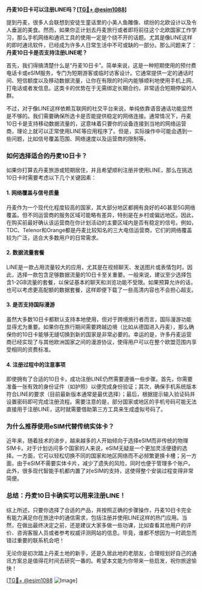 **丹麦10日卡可以注册LINE吗？[[TG💪+ @esim1088](https://t.me/s/esim1088)]**

提到丹麦，很多人会联想到安徒生童话里的小美人鱼雕像、缤纷的北欧设计以及令人垂涎的美食。然而，如果你正计划去丹麦旅行或者即将前往这个北欧国家工作学习，那么手机网络和通讯工具的使用一定是个绕不开的话题。尤其是像LINE这样的即时通讯软件，已经成为许多人日常生活中不可或缺的一部分。那么问题来了：**丹麦10日卡是否支持注册LINE呢？**

首先，我们得搞清楚什么是“丹麦10日卡”。简单来说，这是一种短期使用的预付费电话卡或eSIM服务，专门为短期游客或临时访客设计。它通常提供一定的通话时间、短信额度以及移动数据流量，让你在有限的时间内能够顺利地使用手机上网、打电话或者发信息。这类卡的优势在于无需绑定长期合约，非常适合短期停留的人群。

不过，对于像LINE这样依赖互联网的社交平台来说，单纯依靠语音通话功能显然是不够的。我们需要确保所选卡是否能提供稳定的网络连接。通常情况下，丹麦10日卡是支持移动数据流量的，这意味着只要你的设备连接到当地的网络运营商，理论上就可以正常使用LINE等应用程序了。但是，实际操作中可能会遇到一些问题，比如信号覆盖范围、网络速度以及运营商的限制等。

### **如何选择适合的丹麦10日卡？**

如果你打算去丹麦旅游或短期居住，并且希望顺利注册并使用LINE，那么在挑选10日卡时需要考虑以下几个关键因素：

#### **1. 网络覆盖与信号质量**
丹麦作为一个现代化程度较高的国家，其大部分地区都拥有良好的4G甚至5G网络覆盖。但不同运营商的服务区域可能略有差异，特别是在乡村或偏远地区。因此，在购买前最好确认该运营商在你计划活动的主要区域内是否有稳定的信号。例如，TDC、Telenor和Orange都是丹麦比较知名的三大电信运营商，它们的网络覆盖较为广泛，适合大多数用户的日常需求。

#### **2. 数据流量套餐**
LINE是一款占用流量较大的应用，尤其是在视频聊天、发送图片或表情包时。因此，选择一款包含足够数据流量的10日卡至关重要。一般来说，建议至少选择包含1-2GB流量的套餐，以保证基本的聊天和浏览功能不受限。如果预算允许的话，也可以考虑更高配额的数据套餐，这样即便下载了一些高清内容也不会担心超支。

#### **3. 是否支持国际漫游**
虽然大多数10日卡都默认支持本地使用，但对于跨境旅行者而言，国际漫游功能显得尤为重要。如果你在旅行期间需要跨越边境（比如从德国进入丹麦），那么确保你的10日卡能够无缝切换到新的国家是非常必要的。幸运的是，许多丹麦运营商已经实现了与其他欧洲国家之间的漫游协议，使得用户可以在整个欧盟范围内享受相同的资费标准。

#### **4. 注册过程中的注意事项**
即使拥有了合适的10日卡，成功注册LINE仍然需要遵循一些步骤。首先，你需要准备一张有效的身份证件（如护照）以便完成身份验证；其次，确保手机系统版本符合LINE的要求（目前最新版本通常是最优选择）；最后，根据提示输入验证码并设置密码即可完成注册流程。需要注意的是，部分国家或地区的手机号码可能无法直接用于注册LINE，这时就需要借助第三方工具来生成虚拟号码了。

### **为什么推荐使用eSIM代替传统实体卡？**

近年来，随着技术的进步，越来越多的人开始倾向于选择eSIM而非传统的物理SIM卡。对于计划访问多个国家的人来说，eSIM无疑是一个更加灵活便捷的选择。一方面，它可以轻松切换不同的国家和地区网络而不必频繁更换卡槽；另一方面，由于eSIM不需要实体卡片，减少了遗失的风险，同时也便于管理多个账户。此外，很多现代智能手机都内置了对eSIM的支持，这使得整个安装过程变得非常简便。

### **总结：丹麦10日卡确实可以用来注册LINE！**

综上所述，只要你选择了合适的产品，并按照正确的步骤操作，丹麦10日卡完全有能力满足你在旅途中的通信需求，包括注册并使用LINE这样的热门应用。当然，在做出最终决定之前，还是建议大家多做一些功课，比如查看其他用户的评价、咨询客服人员或者参考权威评测网站的信息。毕竟，谁都不想因为一时疏忽而错过重要的联系机会吧！

无论你是初次踏上丹麦土地的新手，还是久居此地的老朋友，合理规划好自己的通讯方案总是值得花时间去研究一番的。希望本文能为你带来一些启发，祝你旅途愉快！

[[TG💪+ @esim1088](https://t.me/s/esim1088) ![Image](https://i.postimg.cc/4NQfJmqS/Snipaste-2025-05-13-00-14-12.png)]